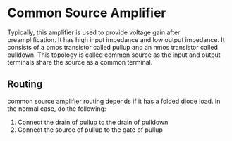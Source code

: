 # Common Source Amplifier
Typically, this amplifier is used to provide voltage gain after preamplification. It has high input impedance and low output impedance. It consists of a pmos transistor called pullup and an nmos transistor called pulldown. This topology is called common source as the input and output terminals share the source as a common terminal. 

## Routing 
common source amplifier routing depends if it has a folded diode load. In the normal case, do the following:
1. Connect the drain of pullup to the drain of pulldown 
2. Connect the source of pullup to the gate of pullup
